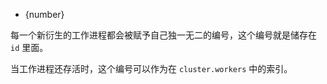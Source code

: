 <!-- YAML
added: v0.8.0
-->

* {number}

每一个新衍生的工作进程都会被赋予自己独一无二的编号，这个编号就是储存在 `id` 里面。

当工作进程还存活时，这个编号可以作为在 `cluster.workers` 中的索引。

